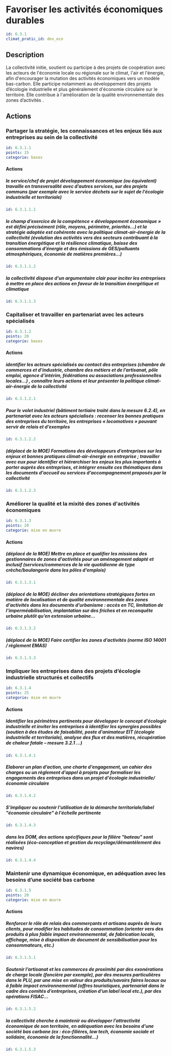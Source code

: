 # Favoriser les activités économiques durables
```yaml
id: 6.3.1
climat_pratic_id: dev_eco
```
## Description
La collectivité initie, soutient ou participe à des projets de coopération avec les acteurs de l'économie locale ou régionale sur le climat, l'air et l'énergie, afin d'encourager la mutation des activités économiques vers un modèle bas-carbon. Elle participe notamment au développement des projets d’écologie industrielle et plus généralement d'économie circulaire sur le territoire. Elle contribue à l'amélioration de la qualité environnementale des zones d’activités .


## Actions
### Partager la stratégie, les connaissances et les enjeux liés aux entreprises au sein de la collectivité
```yaml
id: 6.3.1.1
points: 15
categorie: bases
```
#### Actions
##### le service/chef de projet développement économique (ou équivalent) travaille en transversalité avec d’autres services, sur des projets communs (par exemple avec le service déchets sur le sujet de l’écologie industrielle et territoriale)
```yaml
id: 6.3.1.1.1
```

##### le champ d’exercice de la compétence « développement économique » est défini  précisément (rôle, moyens, périmètre, priorités…) et la stratégie adoptée est cohérente avec la politique climat-air-énergie de la collectivité (évolution des activités vers des secteurs contribuant à la transition énergétique et la résilience climatique, baisse des consommations d’énergie et des émissions de GES/polluants atmosphériques, économie de matières premières…)
```yaml
id: 6.3.1.1.2
```

##### la collectivité dispose d’un argumentaire clair pour inciter les entreprises à mettre en place des actions en faveur de la transition énergétique et climatique
```yaml
id: 6.3.1.1.3
```


### Capitaliser et travailler en partenariat avec les acteurs spécialisés
```yaml
id: 6.3.1.2
points: 20
categorie: bases
```
#### Actions
##### identifier les acteurs spécialisés au contact des entreprises (chambre de commerces et d’industrie, chambre des métiers et de l’artisanat, pôle emploi, agence d’intérim, fédérations ou associations professionnelles locales…) , connaître leurs actions et leur présenter la politique climat-air-énergie de la collectivité
```yaml
id: 6.3.1.2.1
```

##### Pour le volet industriel (bâtiment tertiaire traité dans la mesure 6.2.4), en partenariat avec les acteurs spécialisés : recenser les bonnes pratiques des entreprises du territoire, les entreprises « locomotives » pouvant servir de relais et d’exemples
```yaml
id: 6.3.1.2.2
```

##### (déplacé de la MOE) Formations des développeurs d’entreprises sur les enjeux et bonnes pratiques climat-air-énergie en entreprise ; travailler avec eux pour identifier et hiérarchiser les enjeux les plus importants à porter auprès des entreprises, et intégrer ensuite ces thématiques dans les documents d'accueil ou services d'accompagnement proposés par la collectivité
```yaml
id: 6.3.1.2.3
```


### Améliorer la qualité et la mixité des zones d'activités économiques
```yaml
id: 6.3.1.3
points: 20
categorie: mise en œuvre
```
#### Actions
##### (déplacé de la MOE) Mettre en place et qualifier les missions des gestionnaires de zones d'activités pour un aménagement adapté et inclusif (services/commerces de la vie quotidienne de type crèche/boulangerie dans les pôles d'emplois)
```yaml
id: 6.3.1.3.1
```

##### (déplacé de la MOE) décliner des orientations stratégiques fortes en matière de localisation et de qualité environnementale des zones d'activités dans les documents d’urbanisme : accès en TC, limitation de l’imperméabilisation, implantation sur des friches et en reconquête urbaine plutôt qu’en extension urbaine…
```yaml
id: 6.3.1.3.2
```

##### (déplacé de la MOE) Faire certifier les zones d’activités (norme ISO 14001 / règlement EMAS)
```yaml
id: 6.3.1.3.3
```


### Impliquer les entreprises dans des projets d’écologie industrielle structurés et collectifs
```yaml
id: 6.3.1.4
points: 25
categorie: mise en œuvre
```
#### Actions
##### Identifier les périmètres pertinents pour développer le concept d’écologie industrielle et inviter les entreprises à identifier les synergies possibles (soutien à des études de faisabilité, poste d'animateur EIT (écologie industrielle et territoriale), analyse des flux et des matières, récupération de chaleur fatale – mesure 3.2.1  …)
```yaml
id: 6.3.1.4.1
```

##### Elaborer un plan d’action, une charte d’engagement, un cahier des charges ou un règlement d’appel à projets pour formaliser les engagements des entreprises dans un projet d'écologie industrielle/économie circulaire
```yaml
id: 6.3.1.4.2
```

##### S'impliquer ou soutenir l'utilisation de la démarche territoriale/label "économie circulaire" à l'échelle pertinente
```yaml
id: 6.3.1.4.3
```

##### dans les DOM, des actions spécifiques pour la filière "bateau" sont réalisées (éco-conception et gestion du recyclage/démantèlement des navires)
```yaml
id: 6.3.1.4.4
```


### Maintenir une dynamique économique, en adéquation avec les besoins d’une société bas carbone
```yaml
id: 6.3.1.5
points: 20
categorie: mise en œuvre
```
#### Actions
##### Renforcer le rôle de relais des commerçants et artisans auprès de leurs clients, pour modifier les habitudes de consommation (orienter vers des produits à plus faible impact environnemental, de fabrication locale, affichage, mise à disposition de document de sensibilisation pour les consommateurs, etc.)
```yaml
id: 6.3.1.5.1
```

##### Soutenir l’artisanat et les commerces de proximité par des exonérations de charge locale (foncière par exemple), par des mesures particulières dans le PLU, par une mise en valeur des produits/savoirs faires locaux ou à faible impact environnemental (offres touristiques, partenariat dans le cadre des comités d’entreprises, création d’un label local etc.), par des opérations FISAC…
```yaml
id: 6.3.1.5.2
```

##### la collectivité cherche à maintenir ou développer l’attractivité économique de son territoire, en adéquation avec les besoins d’une société bas carbone (ex : éco-filières, low tech, économie sociale et solidaire, économie de la fonctionnalité...)
```yaml
id: 6.3.1.5.3
```


